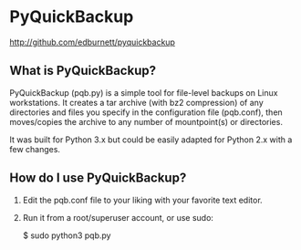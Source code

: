PyQuickBackup
=============

http://github.com/edburnett/pyquickbackup


What is PyQuickBackup?
----------------------
PyQuickBackup (pqb.py) is a simple tool for file-level backups on Linux
workstations. It creates a tar archive (with bz2 compression) of any directories 
and files you specify in the configuration file (pqb.conf), then moves/copies the
archive to any number of mountpoint(s) or directories.

It was built for Python 3.x but could be easily adapted for Python 2.x with 
a few changes.


How do I use PyQuickBackup?
---------------------------
1. Edit the pqb.conf file to your liking with your favorite text editor.
2. Run it from a root/superuser account, or use sudo:

    $ sudo python3 pqb.py
